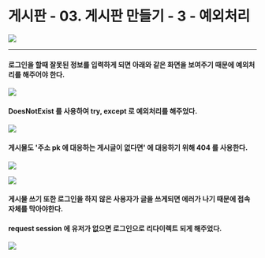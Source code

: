 # 게시판 - 03. 게시판 만들기 - 3 - 예외처리

![](https://images.velog.io/images/sh981013s/post/c5c6c259-e973-491c-8188-c8920c54df84/image.png)

---

#### 로그인을 할때 잘못된 정보를 입력하게 되면 아래와 같은 화면을 보여주기 때문에 예외처리를 해주어야 한다.

![](https://images.velog.io/images/sh981013s/post/f2e92663-8583-4253-865f-4b16e131d030/image.png)

#### DoesNotExist 를 사용하여 try, except 로 예외처리를 해주었다.

![](https://images.velog.io/images/sh981013s/post/86993363-b0ee-417c-8462-75e5b7ae7657/image.png)

#### 게시물도 '주소 pk 에 대응하는 게시글이 없다면' 에 대응하기 위해 404 를 사용한다.

![](https://images.velog.io/images/sh981013s/post/08177fc9-14a2-4621-a51b-3cf823776246/image.png)

![](https://images.velog.io/images/sh981013s/post/40666212-d656-4a04-b2b3-75e11fc69094/image.png)

#### 게시물 쓰기 또한 로그인을 하지 않은 사용자가 글을 쓰게되면 에러가 나기 때문에 접속 자체를 막아야한다.
#### request session 에 유저가 없으면 로그인으로 리다이렉트 되게 해주었다.

![](https://images.velog.io/images/sh981013s/post/3171205a-ff93-4237-a3dc-b485b6e1c788/image.png)

